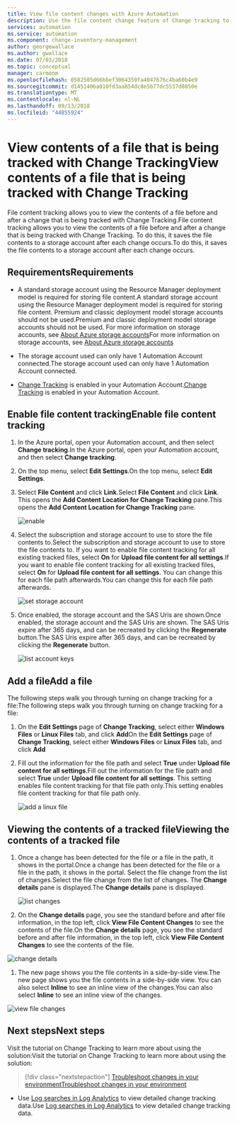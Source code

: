 ```yaml
---
title: View file content changes with Azure Automation
description: Use the file content change feature of Change tracking to view the contents of a file that has changed.
services: automation
ms.service: automation
ms.component: change-inventory-management
author: georgewallace
ms.author: gwallace
ms.date: 07/03/2018
ms.topic: conceptual
manager: carmonm
ms.openlocfilehash: 0582505d66bbef3064359fa4047676c4ba60b4e9
ms.sourcegitcommit: d1451406a010fd3aa854dc8e5b77dc5537d8050e
ms.translationtype: MT
ms.contentlocale: nl-NL
ms.lasthandoff: 09/13/2018
ms.locfileid: "44855924"
---
```

# <a name="view-contents-of-a-file-that-is-being-tracked-with-change-tracking"></a><span data-ttu-id="4e73c-103">View contents of a file that is being tracked with Change Tracking</span><span class="sxs-lookup"><span data-stu-id="4e73c-103">View contents of a file that is being tracked with Change Tracking</span></span>

<span data-ttu-id="4e73c-104">File content tracking allows you to view the contents of a file before and after a change that is being tracked with Change Tracking.</span><span class="sxs-lookup"><span data-stu-id="4e73c-104">File content tracking allows you to view the contents of a file before and after a change that is being tracked with Change Tracking.</span></span> <span data-ttu-id="4e73c-105">To do this, it saves the file contents to a storage account after each change occurs.</span><span class="sxs-lookup"><span data-stu-id="4e73c-105">To do this, it saves the file contents to a storage account after each change occurs.</span></span>

## <a name="requirements"></a><span data-ttu-id="4e73c-106">Requirements</span><span class="sxs-lookup"><span data-stu-id="4e73c-106">Requirements</span></span>

* <span data-ttu-id="4e73c-107">A standard storage account using the Resource Manager deployment model is required for storing file content.</span><span class="sxs-lookup"><span data-stu-id="4e73c-107">A standard storage account using the Resource Manager deployment model is required for storing file content.</span></span> <span data-ttu-id="4e73c-108">Premium and classic deployment model storage accounts should not be used.</span><span class="sxs-lookup"><span data-stu-id="4e73c-108">Premium and classic deployment model storage accounts should not be used.</span></span> <span data-ttu-id="4e73c-109">For more information on storage accounts, see [About Azure storage accounts](../storage/common/storage-create-storage-account.md)</span><span class="sxs-lookup"><span data-stu-id="4e73c-109">For more information on storage accounts, see [About Azure storage accounts](../storage/common/storage-create-storage-account.md)</span></span>

* <span data-ttu-id="4e73c-110">The storage account used can only have 1 Automation Account connected.</span><span class="sxs-lookup"><span data-stu-id="4e73c-110">The storage account used can only have 1 Automation Account connected.</span></span>

* <span data-ttu-id="4e73c-111">[Change Tracking](automation-change-tracking.md) is enabled in your Automation Account.</span><span class="sxs-lookup"><span data-stu-id="4e73c-111">[Change Tracking](automation-change-tracking.md) is enabled in your Automation Account.</span></span>

## <a name="enable-file-content-tracking"></a><span data-ttu-id="4e73c-112">Enable file content tracking</span><span class="sxs-lookup"><span data-stu-id="4e73c-112">Enable file content tracking</span></span>

1. <span data-ttu-id="4e73c-113">In the Azure portal, open your Automation account, and then select **Change tracking**.</span><span class="sxs-lookup"><span data-stu-id="4e73c-113">In the Azure portal, open your Automation account, and then select **Change tracking**.</span></span>
2. <span data-ttu-id="4e73c-114">On the top menu, select **Edit Settings**.</span><span class="sxs-lookup"><span data-stu-id="4e73c-114">On the top menu, select **Edit Settings**.</span></span>
3. <span data-ttu-id="4e73c-115">Select **File Content** and click **Link**.</span><span class="sxs-lookup"><span data-stu-id="4e73c-115">Select **File Content** and click **Link**.</span></span> <span data-ttu-id="4e73c-116">This opens the **Add Content Location for Change Tracking** pane.</span><span class="sxs-lookup"><span data-stu-id="4e73c-116">This opens the **Add Content Location for Change Tracking** pane.</span></span>

   ![enable](./media/change-tracking-file-contents/enable.png)

4. <span data-ttu-id="4e73c-118">Select the subscription and storage account to use to store the file contents to.</span><span class="sxs-lookup"><span data-stu-id="4e73c-118">Select the subscription and storage account to use to store the file contents to.</span></span> <span data-ttu-id="4e73c-119">If you want to enable file content tracking for all existing tracked files, select **On** for **Upload file content for all settings**.</span><span class="sxs-lookup"><span data-stu-id="4e73c-119">If you want to enable file content tracking for all existing tracked files, select **On** for **Upload file content for all settings**.</span></span> <span data-ttu-id="4e73c-120">You can change this for each file path afterwards.</span><span class="sxs-lookup"><span data-stu-id="4e73c-120">You can change this for each file path afterwards.</span></span>

   ![set storage account](./media/change-tracking-file-contents/storage-account.png)

5. <span data-ttu-id="4e73c-122">Once enabled, the storage account and the SAS Uris are shown.</span><span class="sxs-lookup"><span data-stu-id="4e73c-122">Once enabled, the storage account and the SAS Uris are shown.</span></span> <span data-ttu-id="4e73c-123">The SAS Uris expire after 365 days, and can be recreated by clicking the **Regenerate** button.</span><span class="sxs-lookup"><span data-stu-id="4e73c-123">The SAS Uris expire after 365 days, and can be recreated by clicking the **Regenerate** button.</span></span>

   ![list account keys](./media/change-tracking-file-contents/account-keys.png)

## <a name="add-a-file"></a><span data-ttu-id="4e73c-125">Add a file</span><span class="sxs-lookup"><span data-stu-id="4e73c-125">Add a file</span></span>

<span data-ttu-id="4e73c-126">The following steps walk you through turning on change tracking for a file:</span><span class="sxs-lookup"><span data-stu-id="4e73c-126">The following steps walk you through turning on change tracking for a file:</span></span>

1. <span data-ttu-id="4e73c-127">On the **Edit Settings** page of **Change Tracking**, select either **Windows Files** or **Linux Files** tab, and click **Add**</span><span class="sxs-lookup"><span data-stu-id="4e73c-127">On the **Edit Settings** page of **Change Tracking**, select either **Windows Files** or **Linux Files** tab, and click **Add**</span></span>

1. <span data-ttu-id="4e73c-128">Fill out the information for the file path and select **True** under **Upload file content for all settings**.</span><span class="sxs-lookup"><span data-stu-id="4e73c-128">Fill out the information for the file path and select **True** under **Upload file content for all settings**.</span></span> <span data-ttu-id="4e73c-129">This setting enables file content tracking for that file path only.</span><span class="sxs-lookup"><span data-stu-id="4e73c-129">This setting enables file content tracking for that file path only.</span></span>

   ![add a linux file](./media/change-tracking-file-contents/add-linux-file.png)

## <a name="viewing-the-contents-of-a-tracked-file"></a><span data-ttu-id="4e73c-131">Viewing the contents of a tracked file</span><span class="sxs-lookup"><span data-stu-id="4e73c-131">Viewing the contents of a tracked file</span></span>

1. <span data-ttu-id="4e73c-132">Once a change has been detected for the file or a file in the path, it shows in the portal.</span><span class="sxs-lookup"><span data-stu-id="4e73c-132">Once a change has been detected for the file or a file in the path, it shows in the portal.</span></span> <span data-ttu-id="4e73c-133">Select the file change from the list of changes.</span><span class="sxs-lookup"><span data-stu-id="4e73c-133">Select the file change from the list of changes.</span></span> <span data-ttu-id="4e73c-134">The **Change details** pane is displayed.</span><span class="sxs-lookup"><span data-stu-id="4e73c-134">The **Change details** pane is displayed.</span></span>

   ![list changes](./media/change-tracking-file-contents/change-list.png)

1. <span data-ttu-id="4e73c-136">On the **Change details** page, you see the standard before and after file information, in the top left, click **View File Content Changes** to see the contents of the file.</span><span class="sxs-lookup"><span data-stu-id="4e73c-136">On the **Change details** page, you see the standard before and after file information, in the top left, click **View File Content Changes** to see the contents of the file.</span></span>

  ![change details](./media/change-tracking-file-contents/change-details.png)

1. <span data-ttu-id="4e73c-138">The new page shows you the file contents in a side-by-side view.</span><span class="sxs-lookup"><span data-stu-id="4e73c-138">The new page shows you the file contents in a side-by-side view.</span></span> <span data-ttu-id="4e73c-139">You can also select **Inline** to see an inline view of the changes.</span><span class="sxs-lookup"><span data-stu-id="4e73c-139">You can also select **Inline** to see an inline view of the changes.</span></span>

  ![view file changes](./media/change-tracking-file-contents/view-file-changes.png)

## <a name="next-steps"></a><span data-ttu-id="4e73c-141">Next steps</span><span class="sxs-lookup"><span data-stu-id="4e73c-141">Next steps</span></span>

<span data-ttu-id="4e73c-142">Visit the tutorial on Change Tracking to learn more about using the solution:</span><span class="sxs-lookup"><span data-stu-id="4e73c-142">Visit the tutorial on Change Tracking to learn more about using the solution:</span></span>

> [!div class="nextstepaction"]
> [<span data-ttu-id="4e73c-143">Troubleshoot changes in your environment</span><span class="sxs-lookup"><span data-stu-id="4e73c-143">Troubleshoot changes in your environment</span></span>](automation-tutorial-troubleshoot-changes.md)

* <span data-ttu-id="4e73c-144">Use [Log searches in Log Analytics](../log-analytics/log-analytics-log-searches.md) to view detailed change tracking data.</span><span class="sxs-lookup"><span data-stu-id="4e73c-144">Use [Log searches in Log Analytics](../log-analytics/log-analytics-log-searches.md) to view detailed change tracking data.</span></span>
